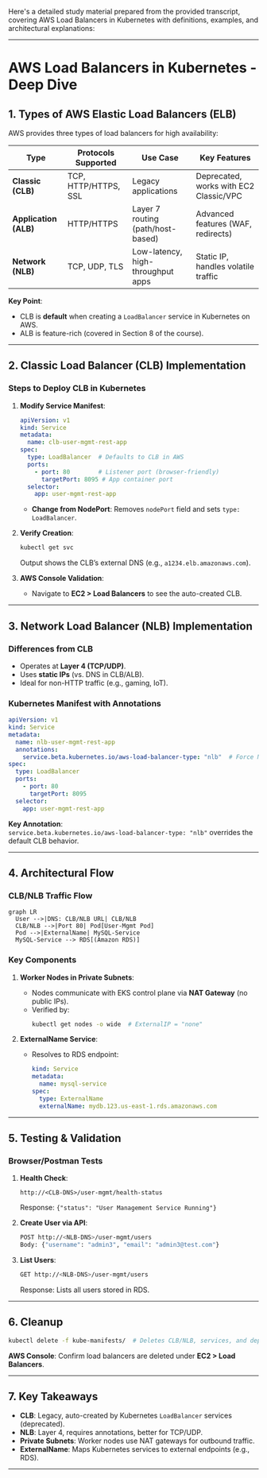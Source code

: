 Here's a detailed study material prepared from the provided transcript, covering AWS Load Balancers in Kubernetes with definitions, examples, and architectural explanations:

---

# **AWS Load Balancers in Kubernetes - Deep Dive**

## **1. Types of AWS Elastic Load Balancers (ELB)**
AWS provides three types of load balancers for high availability:

| Type                 | Protocols Supported          | Use Case                              | Key Features                          |
|----------------------|-----------------------------|---------------------------------------|---------------------------------------|
| **Classic (CLB)**    | TCP, HTTP/HTTPS, SSL        | Legacy applications                   | Deprecated, works with EC2 Classic/VPC |
| **Application (ALB)**| HTTP/HTTPS                  | Layer 7 routing (path/host-based)     | Advanced features (WAF, redirects)    |
| **Network (NLB)**    | TCP, UDP, TLS               | Low-latency, high-throughput apps     | Static IP, handles volatile traffic   |

**Key Point**:  
- CLB is **default** when creating a `LoadBalancer` service in Kubernetes on AWS.
- ALB is feature-rich (covered in Section 8 of the course).

---

## **2. Classic Load Balancer (CLB) Implementation**
### **Steps to Deploy CLB in Kubernetes**
1. **Modify Service Manifest**:
   ```yaml
   apiVersion: v1
   kind: Service
   metadata:
     name: clb-user-mgmt-rest-app
   spec:
     type: LoadBalancer  # Defaults to CLB in AWS
     ports:
       - port: 80        # Listener port (browser-friendly)
         targetPort: 8095 # App container port
     selector:
       app: user-mgmt-rest-app
   ```
   - **Change from NodePort**: Removes `nodePort` field and sets `type: LoadBalancer`.

2. **Verify Creation**:
   ```bash
   kubectl get svc
   ```
   Output shows the CLB’s external DNS (e.g., `a1234.elb.amazonaws.com`).

3. **AWS Console Validation**:
   - Navigate to **EC2 > Load Balancers** to see the auto-created CLB.

---

## **3. Network Load Balancer (NLB) Implementation**
### **Differences from CLB**
- Operates at **Layer 4 (TCP/UDP)**.
- Uses **static IPs** (vs. DNS in CLB/ALB).
- Ideal for non-HTTP traffic (e.g., gaming, IoT).

### **Kubernetes Manifest with Annotations**
```yaml
apiVersion: v1
kind: Service
metadata:
  name: nlb-user-mgmt-rest-app
  annotations:
    service.beta.kubernetes.io/aws-load-balancer-type: "nlb"  # Force NLB creation
spec:
  type: LoadBalancer
  ports:
    - port: 80
      targetPort: 8095
  selector:
    app: user-mgmt-rest-app
```

**Key Annotation**:  
`service.beta.kubernetes.io/aws-load-balancer-type: "nlb"` overrides the default CLB behavior.

---

## **4. Architectural Flow**
### **CLB/NLB Traffic Flow**
```mermaid
graph LR
  User -->|DNS: CLB/NLB URL| CLB/NLB
  CLB/NLB -->|Port 80| Pod[User-Mgmt Pod]
  Pod -->|ExternalName| MySQL-Service
  MySQL-Service --> RDS[(Amazon RDS)]
```

### **Key Components**
1. **Worker Nodes in Private Subnets**:
   - Nodes communicate with EKS control plane via **NAT Gateway** (no public IPs).
   - Verified by:
     ```bash
     kubectl get nodes -o wide  # ExternalIP = "none"
     ```

2. **ExternalName Service**:
   - Resolves to RDS endpoint:
     ```yaml
     kind: Service
     metadata:
       name: mysql-service
     spec:
       type: ExternalName
       externalName: mydb.123.us-east-1.rds.amazonaws.com
     ```

---

## **5. Testing & Validation**
### **Browser/Postman Tests**
1. **Health Check**:
   ```
   http://<CLB-DNS>/user-mgmt/health-status
   ```
   Response: `{"status": "User Management Service Running"}`

2. **Create User via API**:
   ```bash
   POST http://<NLB-DNS>/user-mgmt/users
   Body: {"username": "admin3", "email": "admin3@test.com"}
   ```

3. **List Users**:
   ```bash
   GET http://<NLB-DNS>/user-mgmt/users
   ```
   Response: Lists all users stored in RDS.

---

## **6. Cleanup**
```bash
kubectl delete -f kube-manifests/  # Deletes CLB/NLB, services, and deployments
```
**AWS Console**: Confirm load balancers are deleted under **EC2 > Load Balancers**.

---

## **7. Key Takeaways**
- **CLB**: Legacy, auto-created by Kubernetes `LoadBalancer` services (deprecated).
- **NLB**: Layer 4, requires annotations, better for TCP/UDP.
- **Private Subnets**: Worker nodes use NAT gateways for outbound traffic.
- **ExternalName**: Maps Kubernetes services to external endpoints (e.g., RDS).

---
